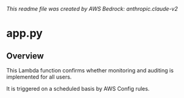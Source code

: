 _This readme file was created by AWS Bedrock: anthropic.claude-v2_

# app.py

## Overview

This Lambda function confirms whether monitoring and auditing is implemented for all users.

It is triggered on a scheduled basis by AWS Config rules.
